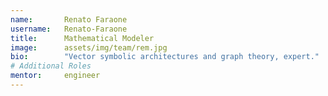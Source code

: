 ```yaml
---
name:       Renato Faraone
username:   Renato-Faraone
title:      Mathematical Modeler
image:      assets/img/team/rem.jpg
bio:        "Vector symbolic architectures and graph theory, expert."
# Additional Roles
mentor:     engineer
---
```

